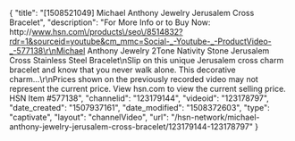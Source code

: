 {
    "title": "[1508521049] Michael Anthony Jewelry Jerusalem Cross Bracelet",
    "description": "For More Info or to Buy Now: http:\/\/www.hsn.com\/products\/seo\/8514832?rdr=1&sourceid=youtube&cm_mmc=Social-_-Youtube-_-ProductVideo-_-577138\r\nMichael Anthony Jewelry 2Tone Nativity Stone Jerusalem Cross Stainless Steel Bracelet\nSlip on this unique Jerusalem cross charm bracelet and know that you never walk alone. This decorative charm...\r\nPrices shown on the previously recorded video may not represent the current price.  View hsn.com to view the current selling price. HSN Item #577138",
    "channelid": "123179144",
    "videoid": "123178797",
    "date_created": "1507937161",
    "date_modified": "1508372603",
    "type": "captivate",
    "layout": "channelVideo",
    "url": "\/hsn-network\/michael-anthony-jewelry-jerusalem-cross-bracelet\/123179144-123178797"
}